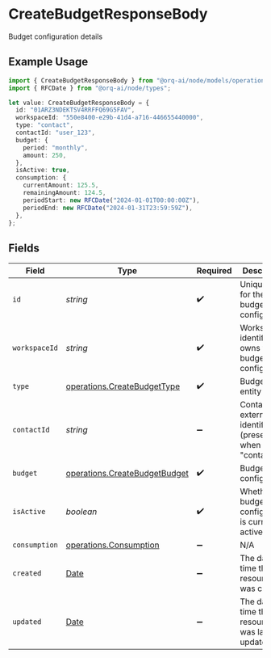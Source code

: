# CreateBudgetResponseBody

Budget configuration details

## Example Usage

```typescript
import { CreateBudgetResponseBody } from "@orq-ai/node/models/operations";
import { RFCDate } from "@orq-ai/node/types";

let value: CreateBudgetResponseBody = {
  id: "01ARZ3NDEKTSV4RRFFQ69G5FAV",
  workspaceId: "550e8400-e29b-41d4-a716-446655440000",
  type: "contact",
  contactId: "user_123",
  budget: {
    period: "monthly",
    amount: 250,
  },
  isActive: true,
  consumption: {
    currentAmount: 125.5,
    remainingAmount: 124.5,
    periodStart: new RFCDate("2024-01-01T00:00:00Z"),
    periodEnd: new RFCDate("2024-01-31T23:59:59Z"),
  },
};
```

## Fields

| Field                                                                                         | Type                                                                                          | Required                                                                                      | Description                                                                                   | Example                                                                                       |
| --------------------------------------------------------------------------------------------- | --------------------------------------------------------------------------------------------- | --------------------------------------------------------------------------------------------- | --------------------------------------------------------------------------------------------- | --------------------------------------------------------------------------------------------- |
| `id`                                                                                          | *string*                                                                                      | :heavy_check_mark:                                                                            | Unique ULID for the budget configuration                                                      | 01ARZ3NDEKTSV4RRFFQ69G5FAV                                                                    |
| `workspaceId`                                                                                 | *string*                                                                                      | :heavy_check_mark:                                                                            | Workspace identifier that owns this budget configuration                                      | 550e8400-e29b-41d4-a716-446655440000                                                          |
| `type`                                                                                        | [operations.CreateBudgetType](../../models/operations/createbudgettype.md)                    | :heavy_check_mark:                                                                            | Budget entity type                                                                            | contact                                                                                       |
| `contactId`                                                                                   | *string*                                                                                      | :heavy_minus_sign:                                                                            | Contact external identifier (present when type is "contact")                                  | user_123                                                                                      |
| `budget`                                                                                      | [operations.CreateBudgetBudget](../../models/operations/createbudgetbudget.md)                | :heavy_check_mark:                                                                            | Budget configuration                                                                          |                                                                                               |
| `isActive`                                                                                    | *boolean*                                                                                     | :heavy_check_mark:                                                                            | Whether this budget configuration is currently active                                         | true                                                                                          |
| `consumption`                                                                                 | [operations.Consumption](../../models/operations/consumption.md)                              | :heavy_minus_sign:                                                                            | N/A                                                                                           |                                                                                               |
| `created`                                                                                     | [Date](https://developer.mozilla.org/en-US/docs/Web/JavaScript/Reference/Global_Objects/Date) | :heavy_minus_sign:                                                                            | The date and time the resource was created                                                    |                                                                                               |
| `updated`                                                                                     | [Date](https://developer.mozilla.org/en-US/docs/Web/JavaScript/Reference/Global_Objects/Date) | :heavy_minus_sign:                                                                            | The date and time the resource was last updated                                               |                                                                                               |